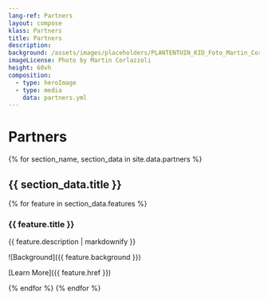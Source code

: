```yaml
---
lang-ref: Partners
layout: compose
klass: Partners
title: Partners
description: 
background: /assets/images/placeholders/PLANTENTUIN_KID_Foto_Martin_Corlazzoli.jpg
imageLicense: Photo by Martin Corlazzoli
height: 60vh
composition: 
  - type: heroImage
  - type: media
    data: partners.yml
---
```


# Partners

{% for section_name, section_data in site.data.partners %}
## {{ section_data.title }}

{% for feature in section_data.features %}
### {{ feature.title }}

{{ feature.description | markdownify }}

![Background]({{ feature.background }})

[Learn More]({{ feature.href }})

{% endfor %}
{% endfor %}
